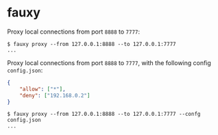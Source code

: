 # fauxy

Proxy local connections from port `8888` to `7777`:

```console
$ fauxy proxy --from 127.0.0.1:8888 --to 127.0.0.1:7777
...
```

Proxy local connections from port `8888` to `7777`, with the following config `config.json`:

```json
{
    "allow": ["*"],
    "deny": ["192.168.0.2"]
}
```

```console
$ fauxy proxy --from 127.0.0.1:8888 --to 127.0.0.1:7777 --confg config.json
...
```